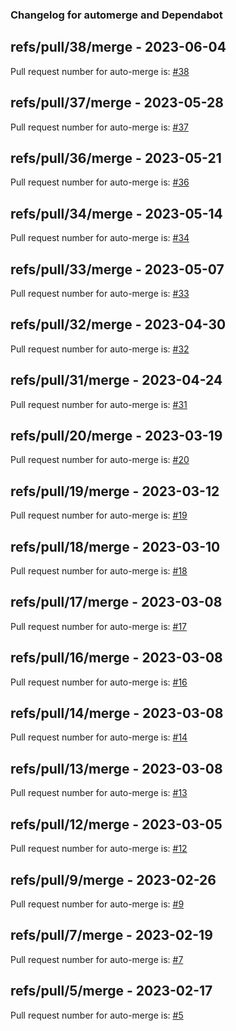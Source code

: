 ### Changelog for automerge and Dependabot

## refs/pull/38/merge - 2023-06-04

Pull request number for auto-merge is: [#38](https://github.com/jge162/verilog_compiler/pull/38)

## refs/pull/37/merge - 2023-05-28

Pull request number for auto-merge is: [#37](https://github.com/jge162/verilog_compiler/pull/37)

## refs/pull/36/merge - 2023-05-21

Pull request number for auto-merge is: [#36](https://github.com/jge162/verilog_compiler/pull/36)

## refs/pull/34/merge - 2023-05-14

Pull request number for auto-merge is: [#34](https://github.com/jge162/verilog_compiler/pull/34)

## refs/pull/33/merge - 2023-05-07

Pull request number for auto-merge is: [#33](https://github.com/jge162/verilog_compiler/pull/33)

## refs/pull/32/merge - 2023-04-30

Pull request number for auto-merge is: [#32](https://github.com/jge162/verilog_compiler/pull/32)

## refs/pull/31/merge - 2023-04-24

Pull request number for auto-merge is: [#31](https://github.com/jge162/verilog_compiler/pull/31)

## refs/pull/20/merge - 2023-03-19

Pull request number for auto-merge is: [#20](https://github.com/jge162/verilog_compiler/pull/20)

## refs/pull/19/merge - 2023-03-12

Pull request number for auto-merge is: [#19](https://github.com/jge162/verilog_compiler/pull/19)

## refs/pull/18/merge - 2023-03-10

Pull request number for auto-merge is: [#18](https://github.com/jge162/verilog_compiler/pull/18)

## refs/pull/17/merge - 2023-03-08

Pull request number for auto-merge is: [#17](https://github.com/jge162/verilog_compiler/pull/17)

## refs/pull/16/merge - 2023-03-08

Pull request number for auto-merge is: [#16](https://github.com/jge162/verilog_compiler/pull/16)

## refs/pull/14/merge - 2023-03-08

Pull request number for auto-merge is: [#14](https://github.com/jge162/verilog_compiler/pull/14)

## refs/pull/13/merge - 2023-03-08

Pull request number for auto-merge is: [#13](https://github.com/jge162/verilog_compiler/pull/13)

## refs/pull/12/merge - 2023-03-05

Pull request number for auto-merge is: [#12](https://github.com/jge162/verilog_compiler/pull/12)

## refs/pull/9/merge - 2023-02-26

Pull request number for auto-merge is: [#9](https://github.com/jge162/verilog_compiler/pull/9)

## refs/pull/7/merge - 2023-02-19

Pull request number for auto-merge is: [#7](https://github.com/jge162/verilog_compiler/pull/7)

## refs/pull/5/merge - 2023-02-17

Pull request number for auto-merge is: [#5](https://github.com/jge162/verilog_compiler/pull/5)
